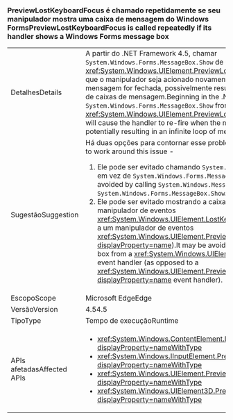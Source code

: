 ### <a name="previewlostkeyboardfocus-is-called-repeatedly-if-its-handler-shows-a-windows-forms-message-box"></a><span data-ttu-id="8cdd7-101">PreviewLostKeyboardFocus é chamado repetidamente se seu manipulador mostra uma caixa de mensagem do Windows Forms</span><span class="sxs-lookup"><span data-stu-id="8cdd7-101">PreviewLostKeyboardFocus is called repeatedly if its handler shows a Windows Forms message box</span></span>

|   |   |
|---|---|
|<span data-ttu-id="8cdd7-102">Detalhes</span><span class="sxs-lookup"><span data-stu-id="8cdd7-102">Details</span></span>|<span data-ttu-id="8cdd7-103">A partir do .NET Framework 4.5, chamar <code>System.Windows.Forms.MessageBox.Show</code> de um manipulador <xref:System.Windows.UIElement.PreviewLostKeyboardFocus> fará com que o manipulador seja acionado novamente quando a caixa de mensagem for fechada, possivelmente resultando em um loop infinito de caixas de mensagem.</span><span class="sxs-lookup"><span data-stu-id="8cdd7-103">Beginning in the .NET Framework 4.5, calling <code>System.Windows.Forms.MessageBox.Show</code> from a <xref:System.Windows.UIElement.PreviewLostKeyboardFocus> handler will cause the handler to re-fire when the message box is closed, potentially resulting in an infinite loop of message boxes.</span></span>|
|<span data-ttu-id="8cdd7-104">Sugestão</span><span class="sxs-lookup"><span data-stu-id="8cdd7-104">Suggestion</span></span>|<span data-ttu-id="8cdd7-105">Há duas opções para contornar esse problema.</span><span class="sxs-lookup"><span data-stu-id="8cdd7-105">There are two options to work around this issue -</span></span><ol><li><span data-ttu-id="8cdd7-106">Ele pode ser evitado chamando <code>System.Windows.MessageBox.Show</code> em vez de <code>System.Windows.Forms.MessageBox.Show</code>.</span><span class="sxs-lookup"><span data-stu-id="8cdd7-106">It may be avoided by calling <code>System.Windows.MessageBox.Show</code> instead of <code>System.Windows.Forms.MessageBox.Show</code>.</span></span></li><li><span data-ttu-id="8cdd7-107">Ele pode ser evitado mostrando a caixa de mensagem de um manipulador de eventos <xref:System.Windows.UIElement.LostKeyboardFocus> (em oposição a um manipulador de eventos <xref:System.Windows.UIElement.PreviewLostKeyboardFocus?displayProperty=name>).</span><span class="sxs-lookup"><span data-stu-id="8cdd7-107">It may be avoided by showing the message box from a <xref:System.Windows.UIElement.LostKeyboardFocus> event handler (as opposed to a <xref:System.Windows.UIElement.PreviewLostKeyboardFocus?displayProperty=name> event handler).</span></span></li></ol>|
|<span data-ttu-id="8cdd7-108">Escopo</span><span class="sxs-lookup"><span data-stu-id="8cdd7-108">Scope</span></span>|<span data-ttu-id="8cdd7-109">Microsoft Edge</span><span class="sxs-lookup"><span data-stu-id="8cdd7-109">Edge</span></span>|
|<span data-ttu-id="8cdd7-110">Versão</span><span class="sxs-lookup"><span data-stu-id="8cdd7-110">Version</span></span>|<span data-ttu-id="8cdd7-111">4.5</span><span class="sxs-lookup"><span data-stu-id="8cdd7-111">4.5</span></span>|
|<span data-ttu-id="8cdd7-112">Tipo</span><span class="sxs-lookup"><span data-stu-id="8cdd7-112">Type</span></span>|<span data-ttu-id="8cdd7-113">Tempo de execução</span><span class="sxs-lookup"><span data-stu-id="8cdd7-113">Runtime</span></span>|
|<span data-ttu-id="8cdd7-114">APIs afetadas</span><span class="sxs-lookup"><span data-stu-id="8cdd7-114">Affected APIs</span></span>|<ul><li><xref:System.Windows.ContentElement.PreviewLostKeyboardFocus?displayProperty=nameWithType></li><li><xref:System.Windows.IInputElement.PreviewLostKeyboardFocus?displayProperty=nameWithType></li><li><xref:System.Windows.UIElement.PreviewLostKeyboardFocus?displayProperty=nameWithType></li><li><xref:System.Windows.UIElement3D.PreviewLostKeyboardFocus?displayProperty=nameWithType></li></ul>|

